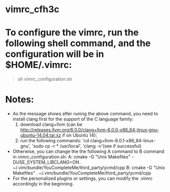 # vimrc_cfh3c

# To configure the vimrc, run the following shell command, and the configuration will be in $HOME/.vimrc:
> sh vimrc_configuration.sh

# Notes:
- As the message shows after runing the above command, you need to install clang first for the support of the C language family:
  1) download clang+llvm (can be http://releases.llvm.org/6.0.0/clang+llvm-6.0.0-x86_64-linux-gnu-ubuntu-14.04.tar.xz if on Ubuntu 14); 
  2) run the following commands: 'cd clang+llvm-6.0.1-x86_64-linux-gnu', 'sudo cp -r * /usr/local', 'clang -v'(see if successful)
- Otherwise, you can change the the following A command to B command in vimrc_configuration.sh:
  A: cmake -G "Unix Makefiles" -DUSE_SYSTEM_LIBCLANG=ON . ~/.vim/bundle/YouCompleteMe/third_party/ycmd/cpp
  B: cmake -G "Unix Makefiles" . ~/.vim/bundle/YouCompleteMe/third_party/ycmd/cpp
- For the personalized plugins or settings, you can modify the .vimrc accordingly in the beginning.
